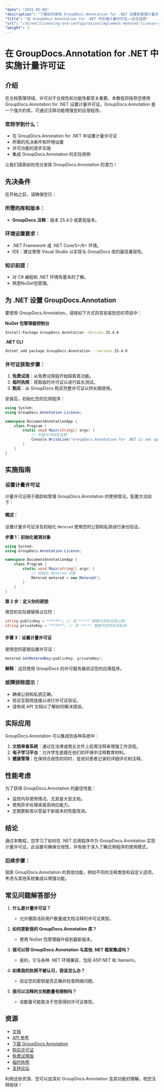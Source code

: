 ```yaml
---
"date": "2025-05-06"
"description": "了解如何使用 GroupDocs.Annotation for .NET 设置和管理计量许可证，确保合规性和最佳功能。"
"title": "在 GroupDocs.Annotation for .NET 中实施计量许可证——综合指南"
"url": "/zh/net/licensing-and-configuration/implement-metered-license-groupdocs-annotation-net/"
"weight": 1
---
```


# 在 GroupDocs.Annotation for .NET 中实施计量许可证

## 介绍

在文档管理领域，许可对于合规性和功能性都至关重要。本教程将指导您使用 GroupDocs.Annotation for .NET 设置计量许可证。GroupDocs.Annotation 是一个强大的库，可通过注释功能增强您的应用程序。

### 您将学到什么：
- 在 GroupDocs.Annotation for .NET 中设置计量许可证
- 所需的先决条件和环境设置
- 许可功能的逐步实施
- 集成 GroupDocs.Annotation 的实际用例

让我们探索如何充分发挥 GroupDocs.Annotation 的潜力！

## 先决条件

在开始之前，请确保您已：

### 所需的库和版本：
- **GroupDocs.注释**：版本 25.4.0 或更高版本。

### 环境设置要求：
- .NET Framework 或 .NET Core/5+/6+ 环境。
- IDE：建议使用 Visual Studio 以实现与 GroupDocs 库的最佳兼容性。

### 知识前提：
- 对 C# 编程和 .NET 环境有基本的了解。
- 熟悉NuGet包管理。

## 为 .NET 设置 GroupDocs.Annotation

要使用 GroupDocs.Annotation，请按如下方式将其安装到您的项目中：

**NuGet 包管理器控制台**
```bash
Install-Package GroupDocs.Annotation -Version 25.4.0
```

**.NET CLI**
```bash
dotnet add package GroupDocs.Annotation --version 25.4.0
```

### 许可证获取步骤：
1. **免费试用**：从免费试用版开始探索其功能。
2. **临时执照**：获取临时许可证以进行延长测试。
3. **购买**：从 GroupDocs 购买完整许可证以供长期使用。

安装后，初始化您的应用程序：

```csharp
using System;
using GroupDocs.Annotation.License;

namespace DocumentAnnotationApp {
    class Program {
        static void Main(string[] args) {
            // 初始化代码在这里
            Console.WriteLine("GroupDocs.Annotation for .NET is set up!");
        }
    }
}
```

## 实施指南

### 设置计量许可证

计量许可证用于跟踪和管理 GroupDocs.Annotation 的使用情况。配置方法如下：

#### 概述：
设置计量许可证涉及初始化 `Metered` 使用您的公钥和私钥进行身份验证。

**步骤 1：初始化被测对象**

```csharp
using System;
using GroupDocs.Annotation.License;

namespace DocumentAnnotationApp {
    class Program {
        static void Main(string[] args) {
            // 初始化 Metered 对象
            Metered metered = new Metered();
        }
    }
}
```

**第 2 步：定义你的密钥**

用您的实际键替换占位符：

```csharp
string publicKey = "*****"; // 将 ***** 替换为您的实际公钥
string privateKey = "*****"; // 将 ***** 替换为您的实际私钥
```

#### 步骤 3：设置计量许可证

使用您的密钥设置许可证：

```csharp
metered.SetMeteredKey(publicKey, privateKey);
```

**解释**：这将使用 GroupDocs 的许可服务器验证您的应用程序。

### 故障排除提示：
- 确保公钥和私钥正确。
- 验证互联网连接以进行许可证验证。
- 请参阅 API 文档以了解如何解决错误。

## 实际应用

GroupDocs.Annotation 可以集成到各种系统中：

1. **文档审查系统**：通过在法律或商业文件上启用注释来增强工作流程。
2. **电子学习平台**：允许学生直接在他们的环境中注释教育材料。
3. **健康管理**：在保持合规性的同时，促进对患者记录的详细评论和注释。

## 性能考虑

为了获得 GroupDocs.Annotation 的最佳性能：
- 监控内存使用情况，尤其是大型文档。
- 使用异步处理来提高响应能力。
- 定期更新库以受益于新版本的性能改进。

## 结论

通过本教程，您学习了如何在 .NET 应用程序中为 GroupDocs.Annotation 实现计量许可证。此设置可确保合规性，并有助于深入了解应用程序的使用模式。

### 后续步骤：
探索 GroupDocs.Annotation 的其他功能，例如不同的注释类型和自定义选项。考虑与其他系统集成以增强功能。

## 常见问题解答部分

1. **什么是计量许可证？**
   - 允许跟踪活跃用户数量或文档注释的许可证类型。

2. **如何更新我的 GroupDocs.Annotation 库？**
   - 使用 NuGet 包管理器升级到最新版本。

3. **我可以将 GroupDocs.Annotation 与其他 .NET 框架集成吗？**
   - 是的，它与各种 .NET 环境兼容，包括 ASP.NET 和 Xamarin。

4. **如果我的执照不被认可，我该怎么办？**
   - 验证您的密钥是否正确并检查网络问题。

5. **我可以注释的文档数量有限制吗？**
   - 该数量可能取决于您获得的许可证类型。

## 资源
- [文档](https://docs.groupdocs.com/annotation/net/)
- [API 参考](https://reference.groupdocs.com/annotation/net/)
- [下载 GroupDocs.Annotation](https://releases.groupdocs.com/annotation/net/)
- [购买许可证](https://purchase.groupdocs.com/buy)
- [免费试用版](https://releases.groupdocs.com/annotation/net/)
- [临时执照](https://purchase.groupdocs.com/temporary-license/)
- [支持论坛](https://forum.groupdocs.com/c/annotation/)

利用这些资源，您可以加深对 GroupDocs.Annotation 及其功能的理解。祝您注释愉快！